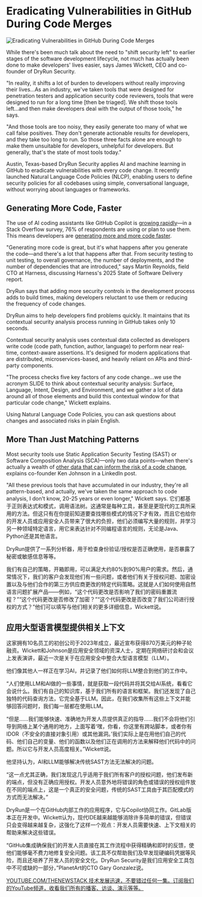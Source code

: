 # Eradicating Vulnerabilities in GitHub During Code Merges

![Eradicating Vulnerabilities in GitHub During Code Merges](https://cdn.thenewstack.io/media/2025/01/db8e76c9-code-1024x597.jpg)

While there's been much talk about the need to "shift security left" to earlier stages of the software development lifecycle, not much has actually been done to make developers' lives easier, says James Wickett, CEO and co-founder of DryRun Security.

"In reality, it shifts a lot of burden to developers without really improving their lives...As an industry, we've taken tools that were designed for penetration testers and application security code reviewers, tools that were designed to run for a long time [then be triaged]. We shift those tools left...and then make developers deal with the output of those tools," he says.

"And those tools are too noisy, they easily generate too many of what we call false positives. They don't generate actionable results for developers, and they take too long to run. So those three facts alone are enough to make them unsuitable for developers, unhelpful for developers. But generally, that's the state of most tools today."

Austin, Texas-based DryRun Security applies AI and machine learning in GitHub to eradicate vulnerabilities with every code change. It recently launched Natural Language Code Policies (NLCP), enabling users to define security policies for all codebases using simple, conversational language, without worrying about languages or frameworks.

## Generating More Code, Faster

The use of AI coding assistants like GitHub Copilot is [growing rapidly](https://thenewstack.io/a-developer-health-check-on-github-copilot-and-ai-assistants/)—in a Stack Overflow survey, 76% of respondents are using or plan to use them. This means developers are [generating more and more code faster](https://thenewstack.io/code-quality-becomes-even-more-vital-in-the-ai-era/).

"Generating more code is great, but it's what happens after you generate the code—and there's a lot that happens after that. From security testing to unit testing, to overall governance, the number of deployments, and the number of dependencies that are introduced," says Martin Reynolds, field CTO at Harness, discussing Harness's 2025 State of Software Delivery report.

DryRun says that adding more security controls in the development process adds to build times, making developers reluctant to use them or reducing the frequency of code changes.

DryRun aims to help developers find problems quickly. It maintains that its contextual security analysis process running in GitHub takes only 10 seconds.

Contextual security analysis uses contextual data collected as developers write code (code path, function, author, language) to perform near real-time, context-aware assertions. It's designed for modern applications that are distributed, microservices-based, and heavily reliant on APIs and third-party components.

"The process checks five key factors of any code change...we use the acronym SLIDE to think about contextual security analysis: Surface, Language, Intent, Design, and Environment, and we gather a lot of data around all of those elements and build this contextual window for that particular code change," Wickett explains.

Using Natural Language Code Policies, you can ask questions about changes and associated risks in plain English.

## More Than Just Matching Patterns

Most security tools use Static Application Security Testing (SAST) or Software Composition Analysis (SCA)—only two data points—when there's actually a wealth of [other data that can inform the risk of a code change](https://www.linkedin.com/pulse/unpacking-contextual-security-analysis-dryrun-securitys-amit-jhvze/?trackingId=QLk5Bl8gS4%2BwvPowV1wwsQ%3D%3D), explains co-founder Ken Johnson in a LinkedIn post.

"All these previous tools that have accumulated in our industry, they're all pattern-based, and actually, we've taken the same approach to code analysis, I don't know, 20-25 years or even longer," Wickett says.
它们都基于正则表达式和模式，调用语法树。这通常是每种工具，甚至是更现代的工具所采用的方法。但这只有在你提前知道要查找哪些模式的情况下才有效，而且它也给你的开发人员或应用安全人员带来了很大的负担，他们必须编写大量的规则，并学习另一种领域特定语言，用它来表达针对不同编程语言的规则，无论是Java、Python还是其他语言。

DryRun提供了一系列分析器，用于检查身份验证/授权是否正确使用，是否暴露了秘密或敏感信息等等。

我们有自己的策略，开箱即用，可以满足大约80%到90%用户的需求。然后，通常情况下，我们的客户会发现他们有一些问题，或者他们有关于授权问题、加密设置以及与他们合作的第三方供应商更改的特定代码策略。这就是人们如何使用自然语言问题扩展产品——例如，“这个代码更改是否影响了我们的密码重置流程？”“这个代码更改是否修改了加密？”“这个代码更改是否改变了我们公司进行授权的方式？”他们可以填写与他们相关的更多详细信息，Wickett说。

## 应用大型语言模型提供相关上下文

这家拥有10名员工的初创公司于2023年成立，最近宣布获得870万美元的种子轮融资。Wickett和Johnson是应用安全领域的资深人士，定期在网络研讨会和会议上发表演讲，最近一次是关于在应用安全中整合大型语言模型（LLM）。

他们像其他人一样正在学习AI，并记录了他们如何将LLM整合到他们的工作中。

“人们使用LLM和AI做的一些事情，就是获取一段代码并将其交给AI系统，看看它会说什么。我们有自己的知识库，基于我们所有的语言和框架。我们还发现了自己独特的代码查询方法，它完全基于LLM。因此，在我们收集所有这些上下文并能够回答问题时，我们每一层都在使用LLM。

“但是……我们能够快速、准确地为开发人员提供真正的指导……我们不会将他们引导到网络上某个通用的地方，上面写着‘嘿，你看，你这里有跨站脚本，或者你有IDOR（不安全的直接对象引用）或其他漏洞。’我们实际上是在用他们自己的代码、他们自己的变量、他们的函数以及他们正在调用的方法来解释他们代码中的问题。所以它与开发人员高度相关。”Wickett说。

他坚持认为，AI和LLM能够解决传统SAST方法无法解决的问题。

“这一点尤其正确，我们发现这几乎适用于我们所有客户的授权问题，他们发布新的端点，但没有正确应用授权。开发人员意外地将错误的角色或错误的授权组件放在不同的端点上，这是一个真正的安全问题，传统的SAST工具由于其匹配模式的方式而无法解决。”

DryRun是一个在GitHub内部工作的应用程序，它与Copilot协同工作。GitLab版本正在开发中。Wickett认为，现代IDE越来越能够消除许多简单的错误，但错误只会变得越来越复杂，这强化了这样一个观点：开发人员需要快速、上下文相关的帮助来解决这些错误。

“GitHub集成确保我们的开发人员直接在其工作流程中获得精确和即时的反馈，使他们能够毫不费力地修复安全问题。该工具不仅帮助我们及早发现硬编码凭据等风险，而且还培养了开发人员的安全文化。DryRun Security是我们应用安全工具包中不可或缺的一部分，”PlanetArt的CTO Gary Gonzalez说。

[YOUTUBE.COM/THENEWSTACK 技术发展迅速，不要错过任何一集。订阅我们的YouTube频道，收看我们所有的播客、访谈、演示等等。](https://youtube.com/thenewstack?sub_confirmation=1)